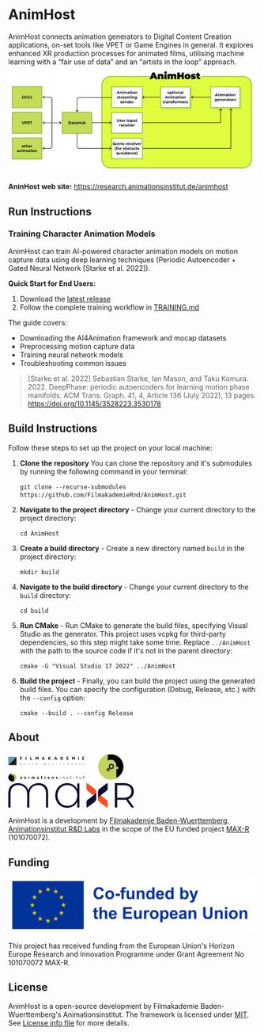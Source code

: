 # AnimHost
AnimHost connects animation generators to Digital Content Creation applications, on-set tools like VPET or Game Engines in general. It explores enhanced XR production processes for animated films, utilising machine learning with a “fair use of data” and an “artists in the loop” approach.
![AnimHost](/doc/resources/AnimHost_Shematic_1k.png)

**AninHost web site:** https://research.animationsinstitut.de/animhost

## Run Instructions

### Training Character Animation Models

AnimHost can train AI-powered character animation models on motion capture data using deep learning techniques (Periodic Autoencoder + Gated Neural Network [Starke et al. 2022]).

**Quick Start for End Users:**
1. Download the [latest release](https://github.com/FilmakademieRnd/AnimHost/releases)
2. Follow the complete training workflow in [TRAINING.md](TRAINING.md)

The guide covers:
- Downloading the AI4Animation framework and mocap datasets
- Preprocessing motion capture data
- Training neural network models
- Troubleshooting common issues

> [Starke et al. 2022] Sebastian Starke, Ian Mason, and Taku Komura. 2022. DeepPhase: periodic autoencoders for learning motion phase manifolds. ACM Trans. Graph. 41, 4, Article 136 (July 2022), 13 pages. https://doi.org/10.1145/3528223.3530178

## Build Instructions

Follow these steps to set up the project on your local machine:

1. **Clone the repository** You can clone the repository and it's submodules by running the following command in your terminal:
    ```
    git clone --recurse-submodules https://github.com/FilmakademieRnd/AnimHost.git
    ```
2. **Navigate to the project directory** - Change your current directory to the project directory:
    ```
    cd AnimHost
    ```
3. **Create a build directory** - Create a new directory named `build` in the project directory:
    ```
    mkdir build
    ```
4. **Navigate to the build directory** - Change your current directory to the `build` directory:
    ```
    cd build
    ```
5. **Run CMake** - Run CMake to generate the build files, specifying Visual Studio as the generator. This project uses vcpkg for third-party dependencies, so this step might take some time. Replace `../AnimHost` with the path to the source code if it's not in the parent directory:
    ```
    cmake -G "Visual Studio 17 2022" ../AnimHost
    ```
6. **Build the project** - Finally, you can build the project using the generated build files. You can specify the configuration (Debug, Release, etc.) with the `--config` option:
    ```
    cmake --build . --config Release
    ```
## About
![](/doc/resources/FA_AI_Logo.png) &nbsp;&nbsp;&nbsp;&nbsp;
![](/doc/resources/logo_rnd.jpg) &nbsp;&nbsp;&nbsp;&nbsp;
![](/doc/resources/Max-R_Logo.png)

AnimHost is a development by [Filmakademie Baden-Wuerttemberg](https://filmakademie.de/), [Animationsinstitut R&D Labs](http://research.animationsinstitut.de/) in the scope of the EU funded project [MAX-R](https://max-r.eu/) (101070072).

## Funding
![Animationsinstitut R&D](/doc/resources/EN_Co-fundedbytheEU_RGB_POS.png)

This project has received funding from the European Union's Horizon Europe Research and Innovation Programme under Grant Agreement No 101070072 MAX-R.

## License
AnimHost is a open-source development by Filmakademie Baden-Wuerttemberg's Animationsinstitut.
The framework is licensed under [MIT](LICENSE.txt). See [License info file](LICENSE_Info.txt) for more details.
